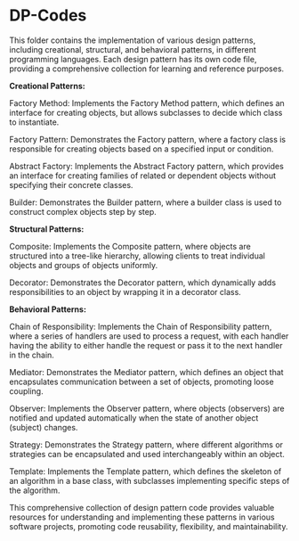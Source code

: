 # DP-Codes
This folder contains the implementation of various design patterns, including creational, structural, and behavioral patterns, in different programming languages. Each design pattern has its own code file, providing a comprehensive collection for learning and reference purposes.

**Creational Patterns:**

Factory Method: Implements the Factory Method pattern, which defines an interface for creating objects, but allows subclasses to decide which class to instantiate.

Factory Pattern: Demonstrates the Factory pattern, where a factory class is responsible for creating objects based on a specified input or condition.

Abstract Factory: Implements the Abstract Factory pattern, which provides an interface for creating families of related or dependent objects without specifying their concrete classes.

Builder: Demonstrates the Builder pattern, where a builder class is used to construct complex objects step by step.


**Structural Patterns:**

Composite: Implements the Composite pattern, where objects are structured into a tree-like hierarchy, allowing clients to treat individual objects and groups of objects uniformly.

Decorator: Demonstrates the Decorator pattern, which dynamically adds responsibilities to an object by wrapping it in a decorator class.


**Behavioral Patterns:**

Chain of Responsibility: Implements the Chain of Responsibility pattern, where a series of handlers are used to process a request, with each handler having the ability to either handle the request or pass it to the next handler in the chain.

Mediator: Demonstrates the Mediator pattern, which defines an object that encapsulates communication between a set of objects, promoting loose coupling.

Observer: Implements the Observer pattern, where objects (observers) are notified and updated automatically when the state of another object (subject) changes.

Strategy: Demonstrates the Strategy pattern, where different algorithms or strategies can be encapsulated and used interchangeably within an object.

Template: Implements the Template pattern, which defines the skeleton of an algorithm in a base class, with subclasses implementing specific steps of the algorithm.


This comprehensive collection of design pattern code provides valuable resources for understanding and implementing these patterns in various software projects, promoting code reusability, flexibility, and maintainability.

